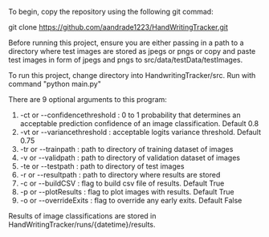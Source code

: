 To begin, copy the repository using the following git commad: 

git clone https://github.com/aandrade1223/HandWritingTracker.git

Before running this project, ensure you are either passing in a path to a directory where test images are stored as jpegs or pngs or copy and paste test images in form of jpegs and pngs to src/data/testData/testImages. 

To run this project, change directory into HandwritingTracker/src. Run with command "python main.py"

There are 9 optional arguments to this program:
1. -ct or --confidencethreshold : 0 to 1 probability that determines an acceptable prediction confidence of an image classification. Default 0.8
2. -vt or --variancethreshold : acceptable logits variance threshold. Default 0.75
3. -tr or --trainpath : path to directory of training dataset of images
4. -v  or --validpath : path to directory of validation dataset of images
5. -te or --testpath : path to directory of test images
6. -r  or --resultpath : path to directory where results are stored
7. -c  or --buildCSV : flag to build csv file of results. Default True
8. -p  or --plotResults : flag to plot images with results. Default True
9. -o  or --overrideExits : flag to override any early exits. Default False

Results of image classifications are stored in HandWritingTracker/runs/{datetime}/results. 
